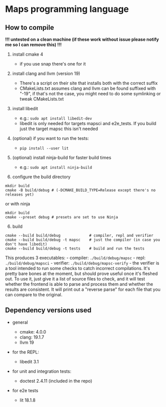 # Maps programming language

## How to compile

**!!! untested on a clean machine (if these work without issue please notify me so I can remove this) !!!**

1. install cmake 4
    - if you use snap there's one for it

2. install clang and llvm (version 19)
    - There's a script on their site that installs both with the correct suffix
    - CMakeLists.txt assumes clang and llvm can be found suffixed with "-19", if that's not the case, you might need to do some symlinking or tweak CMakeLists.txt

3. install libedit 
    - e.g.: ```sudo apt install libedit-dev```
    - libedit is only needed for targets mapsci and e2e_tests. If you build just the target mapsc this isn't needed

4. (optional) if you want to run the tests:
    - ```pip install --user lit```

5. (optional) install ninja-build for faster build times
    - e.g.: ```sudo apt install ninja-build```

5. configure the build directory

```
mkdir build
cmake -B build/debug # (-DCMAKE_BUILD_TYPE=Release except there's no releases yet)
```
or with ninja
```
mkdir build
cmake --preset debug # presets are set to use Ninja
```

6. build 
```
cmake --build build/debug             # compiler, repl and verifier
cmake --build build/debug -t mapsc    # just the compiler (in case you don't have libedit)
cmake --build build/debug -t tests    # build and run the tests
```

This produces 3 executables:
    - compiler: ```./build/debug/mapsc```
    - repl: ```./build/debug/mapsci```
    - verifier: ```./build/debug/mapsc-verify```
        - the verifier is a tool intended to run some checks to catch incorrect compilations. It's pretty bare bones at the moment, but should prove useful once it's fleshed out. To use it, just give it a list of source files to check, and it will test whether the frontend is able to parse and process them and whether the results are consistent. It will print out a "reverse parse" for each file that you can compare to the original.

## Dependency versions used

- general
    - cmake: 4.0.0
    - clang: 19.1.7
    - llvm 19

- for the REPL:
    - libedit 3.1

- for unit and integration tests:
    - doctest 2.4.11 (included in the repo)

- for e2e tests
    - lit 18.1.8
